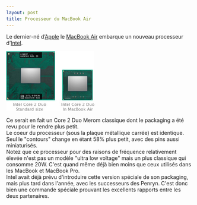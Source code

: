 ```yaml
---
layout: post
title: Processeur du MacBook Air
---
```


Le dernier-né d’<a href="http://www.apple.com/fr" hreflang="fr">Apple</a> le <a href="http://www.apple.com/fr/macbookair/">MacBook Air</a> embarque un nouveau processeur d’<a href="http://www.intel.com">Intel</a>.  
  
<img src="/assets/images/blog/Apple/cpu.png" alt="" />  
  
Ce serait en fait un Core 2 Duo Merom classique dont le packaging a été revu pour le rendre plus petit.  
Le coeur du processeur (sous la plaque métallique carrée) est identique. Seul le "contours" change en étant 58% plus petit, avec des pins aussi miniaturisés.  
Notez que ce processeur pour des raisons de fréquence relativement élevée n'est pas un modèle "ultra low voltage" mais un plus classique qui consomme 20W. C'est quand même déjà bien moins que ceux utilisés dans les MacBook et MacBook Pro.  
Intel avait déjà prévu d'introduire cette version spéciale de son packaging, mais plus tard dans l'année, avec les successeurs des Penryn. C'est donc bien une commande spéciale prouvant les excellents rapports entre les deux partenaires.